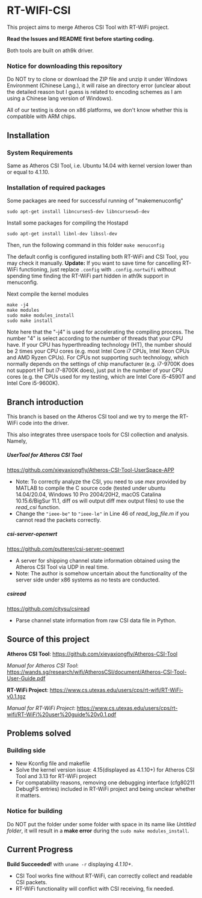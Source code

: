 # RT-WIFI-CSI

This project aims to merge Atheros CSI Tool with RT-WiFi project.

**Read the Issues and README first before starting coding.**

Both tools are built on ath9k driver.

### Notice for downloading this repository

Do NOT try to clone or download the ZIP file and unzip it under Windows Environment (Chinese Lang.), it will raise an directory error (unclear about the detailed reason but I guess is related to encoding schemes as I am using a Chinese lang version of Windows).

All of our testing is done on x86 platforms, we don't know whether this is compatible with ARM chips.
## Installation
### System Requirements
Same as Atheros CSI Tool, i.e. Ubuntu 14.04 with kernel version lower than or equal to 4.1.10.
### Installation of required packages
Some packages are need for successful running of "makemenuconfig"

`sudo apt-get install libncurses5-dev libncursesw5-dev`

Install some packages for compiling the Hostapd

`sudo apt-get install libnl-dev libssl-dev`

Then, run the following command in this folder
`make menuconfig`

The default config is configured installing both RT-WiFi and CSI Tool, you may check it manually.
**Update:** If you want to save time for cancelling RT-WiFi functioning, just replace `.config` with `.config.nortwifi` without spending time finding the RT-WiFi part hidden in ath9k support in menuconfig.

Next compile the kernel modules
```
make -j4
make modules
sudo make modules_install
sudo make install
```
Note here that the "-j4" is used for accelerating the compiling process. The number "4" is select according to the number of threads that your CPU have. If your CPU has hyperthreading technology (HT), the number should be 2 times your CPU cores (e.g. most Intel Core i7 CPUs, Intel Xeon CPUs and AMD Ryzen CPUs). For CPUs not supporting such technology, which normally depends on the settings of chip manufacturer (e.g. i7-9700K does not support HT but i7-8700K does), just put in the number of your CPU cores (e.g. the CPUs used for my testing, which are Intel Core i5-4590T and Intel Core i5-9600K).
## Branch introduction

This branch is based on the Atheros CSI tool and we try to merge the RT-WiFi code into the driver.

This also integrates three userspace tools for CSI collection and analysis.
Namely,

##### UserTool for Atheros CSI Tool
https://github.com/xieyaxiongfly/Atheros-CSI-Tool-UserSpace-APP
   * Note: To correctly analyze the CSI, you need to use *mex* provided by MATLAB to compile the C source code (tested under ubuntu 14.04/20.04, Windows 10 Pro 2004/20H2, macOS Catalina 10.15.6/BigSur 11.1, diff os will output diff mex output files) to use the *read_csi* function. 
   * Change the `"ieee-be"` to `"ieee-le"` in Line 46 of *read_log_file.m* if you cannot read the packets correctly. 
##### csi-server-openwrt
https://github.com/putterer/csi-server-openwrt
   * A server for shipping channel state information obtained using the Atheros CSI Tool via UDP in real time. 
   * Note: The author is somehow uncertain about the functionality of the server side under x86 systems as no tests are conducted.
##### csiread
https://github.com/citysu/csiread    
   * Parse channel state information from raw CSI data file in Python.
## Source of this project

**Atheros CSI Tool**: https://github.com/xieyaxiongfly/Atheros-CSI-Tool

*Manual for Atheros CSI Tool*: https://wands.sg/research/wifi/AtherosCSI/document/Atheros-CSI-Tool-User-Guide.pdf

**RT-WiFi Project**: https://www.cs.utexas.edu/users/cps/rt-wifi/RT-WiFi-v0.1.tgz

*Manual for RT-WiFi Project*: https://www.cs.utexas.edu/users/cps/rt-wifi/RT-WiFi%20user%20guide%20v0.1.pdf

## Problems solved

### Building side

* New Kconfig file and makefile
* Solve the kernel version issue: 4.15(displayed as 4.1.10+) for Atheros CSI Tool and 3.13 for RT-WiFi project
* For compatability reasons, removing one debugging interface (cfg80211 DebugFS entries) included in RT-WiFi project and being unclear whether it matters. 

### Notice for building

Do NOT put the folder under some folder with space in its name like *Untitled folder*, it will result in a **make error** during the `sudo make modules_install`.

## Current Progress

**Build Succeeded!** with `uname -r` displaying *4.1.10+*.

* CSI Tool works fine without RT-WiFi, can correctly collect and readable CSI packets.
* RT-WiFi functionality will conflict with CSI receiving, fix needed.
